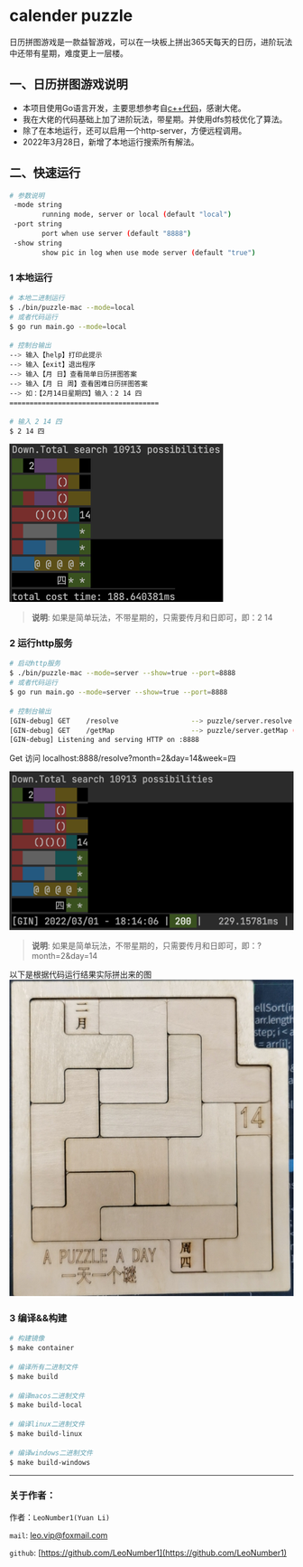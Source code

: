 # calender puzzle

日历拼图游戏是一款益智游戏，可以在一块板上拼出365天每天的日历，进阶玩法中还带有星期，难度更上一层楼。


## 一、日历拼图游戏说明
* 本项目使用Go语言开发，主要思想参考自[c++代码](https://github.com/wangkuahai/calendar_puzzle )，感谢大佬。
* 我在大佬的代码基础上加了进阶玩法，带星期。并使用dfs剪枝优化了算法。
* 除了在本地运行，还可以启用一个http-server，方便远程调用。
* 2022年3月28日，新增了本地运行搜索所有解法。

## 二、快速运行
```bash
# 参数说明
 -mode string
        running mode, server or local (default "local")
 -port string
        port when use server (default "8888")
 -show string
        show pic in log when use mode server (default "true")
```

### 1 本地运行
```bash
# 本地二进制运行
$ ./bin/puzzle-mac --mode=local
# 或者代码运行
$ go run main.go --mode=local

# 控制台输出
--> 输入【help】打印此提示
--> 输入【exit】退出程序
--> 输入【月 日】查看简单日历拼图答案
--> 输入【月 日 周】查看困难日历拼图答案
--> 如：【2月14日星期四】输入：2 14 四
=====================================

# 输入 2 14 四
$ 2 14 四
```

![img.png](files/local.png)

> **说明**: 如果是简单玩法，不带星期的，只需要传月和日即可，即：2 14

### 2 运行http服务
```bash
# 启动http服务
$ ./bin/puzzle-mac --mode=server --show=true --port=8888
# 或者代码运行
$ go run main.go --mode=server --show=true --port=8888

# 控制台输出
[GIN-debug] GET    /resolve                  --> puzzle/server.resolve (3 handlers)
[GIN-debug] GET    /getMap                   --> puzzle/server.getMap (3 handlers)
[GIN-debug] Listening and serving HTTP on :8888
```
Get 访问 localhost:8888/resolve?month=2&day=14&week=四

![img_1.png](files/server.png)

> **说明**: 如果是简单玩法，不带星期的，只需要传月和日即可，即：?month=2&day=14

以下是根据代码运行结果实际拼出来的图
![img_2.png](files/calender.jpeg)

### 3 编译&&构建
```bash
# 构建镜像
$ make container

# 编译所有二进制文件
$ make build

# 编译macos二进制文件
$ make build-local

# 编译linux二进制文件
$ make build-linux

# 编译windows二进制文件
$ make build-windows
```
---
### 关于作者：

作者：`LeoNumber1(Yuan Li)`

`mail`:
[leo.vip@foxmail.com](mailto:leo.vip@foxmail.com)

`github`:
[https://github.com/LeoNumber1](https://github.com/LeoNumber1)